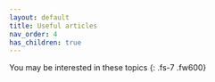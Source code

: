 ```yaml
---
layout: default
title: Useful articles
nav_order: 4
has_children: true
---
```



You may be interested in these topics
{: .fs-7 .fw600}